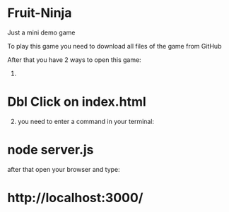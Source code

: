 # Fruit-Ninja
Just a mini demo game

To play this game you need to download all files of the game from GitHub

After that you have 2 ways to open this game:

1)
# Dbl Click on index.html

2) you need to enter a command in your terminal:

# node server.js

after that open your browser and type:

# http://localhost:3000/
